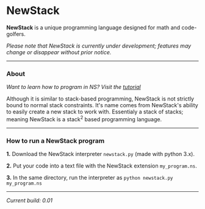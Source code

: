 # NewStack

**NewStack** is a unique programming language designed for math and code-golfers.

*Please note that NewStack is currently under development; features may change or disappear without prior notice.*
***
### About
*Want to learn how to program in NS? Visit the [tutorial]*

Although it is similar to stack-based programming, NewStack is not strictly bound to normal stack constraints. It's name comes from NewStack's ability to easily create a new stack to work with. Essentialy a stack of stacks; meaning NewStack is a stack<sup>2</sup> based programming language.


[tutorial]: https://github.com/LyamBoylan/NewStack/wiki/Tutorial-1
***
### How to run a NewStack program

**1.** Download the NewStack interpreter `newstack.py` (made with python 3.x).

**2.** Put your code into a text file with the NewStack extension `my_program.ns`.

**3.** In the same directory, run the interpreter as `python newstack.py my_program.ns`

***
*Current build: 0.01*
